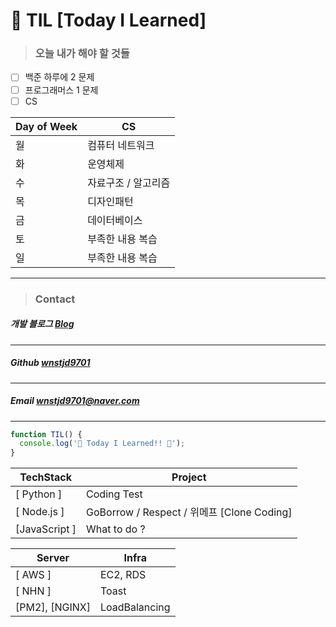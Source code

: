 # 🚩 TIL [Today I Learned]

> ### **오늘 내가 해야 할 것들** <br>

- [ ] 백준 하루에 2 문제
- [ ] 프로그래머스 1 문제
- [ ] CS

| Day of Week | CS                  |
| ----------- | ------------------- |
| 월          | 컴퓨터 네트워크     |
| 화          | 운영체제            |
| 수          | 자료구조 / 알고리즘 |
| 목          | 디자인패턴          |
| 금          | 데이터베이스        |
| 토          | 부족한 내용 복습    |
| 일          | 부족한 내용 복습    |

---

> ### **Contact** <br>

##### 개발 블로그 [Blog](https://dev-wnstjd.tistory.com) <br>

---

##### Github [wnstjd9701](https://github.com/wnstjd9701) <br>

---

##### Email wnstjd9701@naver.com <br>

---

```javascript
function TIL() {
  console.log('🚩 Today I Learned!! 🚩');
}
```

| TechStack     | Project                                    |
| ------------- | ------------------------------------------ |
| [ Python ]    | Coding Test                                |
| [ Node.js ]   | GoBorrow / Respect / 위메프 [Clone Coding] |
| [JavaScript ] | What to do ?                               |

| Server         | Infra         |
| -------------- | ------------- |
| [ AWS ]        | EC2, RDS      |
| [ NHN ]        | Toast         |
| [PM2], [NGINX] | LoadBalancing |
